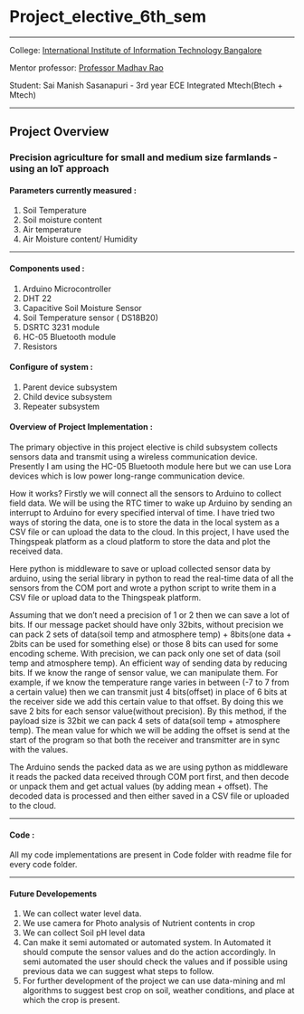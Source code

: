 # Project_elective_6th_sem
____

College: [International Institute of Information Technology Bangalore](https://www.iiitb.ac.in/)

Mentor professor: [Professor Madhav Rao](https://www.iiitb.ac.in/faculty/madhav-rao)

Student: Sai Manish Sasanapuri - 3rd year ECE Integrated Mtech(Btech + Mtech) 

____
## Project Overview
### Precision agriculture for small and medium size farmlands - using an IoT approach 
#### Parameters currently measured :
1. Soil Temperature
2. Soil moisture content
3. Air temperature
4. Air Moisture content/ Humidity

___
#### Components used : 
1. Arduino Microcontroller
2. DHT 22
3. Capacitive Soil Moisture Sensor
4. Soil Temperature sensor ( DS18B20)
5. DSRTC 3231 module
6. HC-05 Bluetooth module
7. Resistors

#### Configure of system :
1. Parent device subsystem
2. Child device subsystem
3. Repeater subsystem

#### Overview of Project Implementation :
The primary objective in this project elective is child subsystem collects sensors
data and transmit using a wireless communication device. Presently I am using
the HC-05 Bluetooth module here but we can use Lora devices which is low power
long-range communication device.


How it works? Firstly we will connect all the sensors to Arduino to collect
field data. We will be using the RTC timer to wake up Arduino by sending an
interrupt to Arduino for every specified interval of time. I have tried two ways of
storing the data, one is to store the data in the local system as a CSV file or can
upload the data to the cloud. In this project, I have used the Thingspeak platform
as a cloud platform to store the data and plot the received data.


Here python is middleware to save or upload collected sensor data by arduino, using
the serial library in python to read the real-time data of all the sensors from the
COM port and wrote a python script to write them in a CSV file or upload data to
the Thingspeak platform.

Assuming that we don’t need a precision of 1 or 2 then we can save a lot of
bits. If our message packet should have only 32bits, without precision we can pack
2 sets of data(soil temp and atmosphere temp) + 8bits(one data + 2bits can be
used for something else) or those 8 bits can used for some encoding scheme. With
precision, we can pack only one set of data (soil temp and atmosphere temp).
An efficient way of sending data by reducing bits. If we know the range of
sensor value, we can manipulate them. For example, if we know the temperature
range varies in between (-7 to 7 from a certain value) then we can transmit just 4
bits(offset) in place of 6 bits at the receiver side we add this certain value to that
offset. By doing this we save 2 bits for each sensor value(without precision). By
this method, if the payload size is 32bit we can pack 4 sets of data(soil temp +
atmosphere temp). The mean value for which we will be adding the offset is send
at the start of the program so that both the receiver and transmitter are in sync
with the values.


The Arduino sends the packed data as we are using python as middleware it reads
the packed data received through COM port first, and then decode or unpack them
and get actual values (by adding mean + offset). The decoded data is processed
and then either saved in a CSV file or uploaded to the cloud.

___
#### Code :
All my code implementations are present in Code folder with readme file for every code folder.
___

#### Future Developements
1. We can collect water level data.
2. We use camera for Photo analysis of Nutrient contents in crop
3. We can collect Soil pH level data
4. Can make it semi automated or automated system. In Automated it should
compute the sensor values and do the action accordingly. In semi automated
the user should check the values and if possible using previous data we can
suggest what steps to follow.
5. For further development of the project we can use data-mining and ml algorithms to suggest best crop on soil, weather conditions, and place at which the
crop is present.

